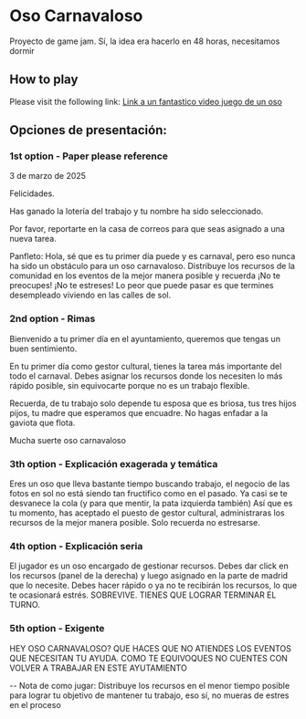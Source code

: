 # Oso Carnavaloso
Proyecto de game jam. Sí, la idea era hacerlo en 48 horas, necesitamos dormir

## How to play

Please visit the following link: [Link a un fantastico video juego de un oso](http://example.com)

## Opciones de presentación:

### 1st option - Paper please reference
3 de marzo de 2025

Felicidades.

Has ganado la lotería del trabajo y tu nombre ha sido seleccionado.

Por favor, reportarte en la casa de correos para que seas asignado a una nueva tarea.

Panfleto:
Hola, sé que es tu primer día puede y es carnaval, pero eso nunca ha sido un obstáculo para un oso carnavaloso. Distribuye los recursos de la comunidad en los eventos de la mejor manera posible y recuerda ¡No te preocupes! ¡No te estreses! Lo peor que puede pasar es que termines desempleado viviendo en las calles de sol.

### 2nd  option - Rimas
Bienvenido a tu primer día en el ayuntamiento, queremos que tengas un buen sentimiento.

En tu primer día como gestor cultural, tienes la tarea más importante del todo el carnaval. Debes asignar los recursos donde los necesiten lo más rápido posible, sin equivocarte porque no es un trabajo flexible.

Recuerda, de tu trabajo solo depende tu esposa que es briosa, tus tres hijos pijos, tu madre que esperamos que encuadre. No hagas enfadar a la gaviota que flota.

Mucha suerte oso carnavaloso

### 3th option - Explicación exagerada y temática
Eres un oso que lleva bastante tiempo buscando trabajo, el negocio de las fotos en sol no está siendo tan fructifico como en el pasado. Ya casi se te desvanece la cola (y para que mentir, la pata izquierda también)
Así que es tu momento, has aceptado el puesto de gestor cultural, administraras los recursos de la mejor manera posible. Solo recuerda no estresarse.

### 4th option - Explicación seria
El jugador es un oso encargado de gestionar recursos. Debes dar click en los recursos (panel de la derecha) y luego asignado en la parte de madrid que lo necesite.
Debes hacer rápido o ya no te recibirán los recursos, lo que te ocasionará estrés.
SOBREVIVE. TIENES QUE LOGRAR TERMINAR EL TURNO.

### 5th option - Exigente

HEY OSO CARNAVALOSO? QUE HACES QUE NO ATIENDES LOS EVENTOS QUE NECESITAN TU AYUDA. COMO TE EQUIVOQUES NO CUENTES CON VOLVER A TRABAJAR EN ESTE AYUTAMIENTO

-- Nota de como jugar:  Distribuye los recursos en el menor tiempo posible para lograr tu objetivo de mantener tu trabajo, eso sí, no mueras de estres en el proceso
